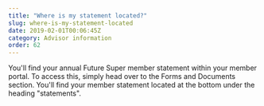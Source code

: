 ```yaml
---
title: "Where is my statement located?"
slug: where-is-my-statement-located
date: 2019-02-01T00:06:45Z
category: Advisor information
order: 62
---
```


You'll find your annual Future Super member statement within your member portal. To access this, simply head over to the Forms and Documents section. You'll find your member statement located at the bottom under the heading "statements".
